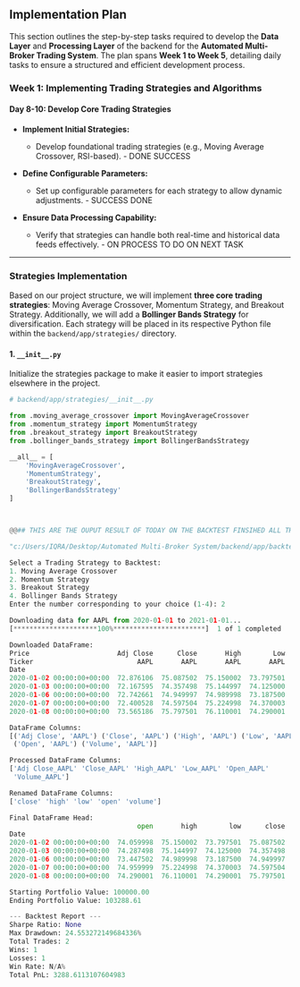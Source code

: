 ## Implementation Plan

This section outlines the step-by-step tasks required to develop the **Data Layer** and **Processing Layer** of the backend for the **Automated Multi-Broker Trading System**. The plan spans **Week 1 to Week 5**, detailing daily tasks to ensure a structured and efficient development process.

### Week 1: Implementing Trading Strategies and Algorithms

#### Day 8-10: Develop Core Trading Strategies

- **Implement Initial Strategies:**
  - Develop foundational trading strategies (e.g., Moving Average Crossover, RSI-based). -  DONE SUCCESS
  
- **Define Configurable Parameters:**
  - Set up configurable parameters for each strategy to allow dynamic adjustments. -  SUCCESS DONE
  
- **Ensure Data Processing Capability:**
  - Verify that strategies can handle both real-time and historical data feeds effectively. - ON PROCESS TO DO ON NEXT TASK

---

### Strategies Implementation

Based on our project structure, we will implement **three core trading strategies**: Moving Average Crossover, Momentum Strategy, and Breakout Strategy. Additionally, we will add a **Bollinger Bands Strategy** for diversification. Each strategy will be placed in its respective Python file within the `backend/app/strategies/` directory.

#### 1. `__init__.py`

Initialize the strategies package to make it easier to import strategies elsewhere in the project.

```python
# backend/app/strategies/__init__.py

from .moving_average_crossover import MovingAverageCrossover
from .momentum_strategy import MomentumStrategy
from .breakout_strategy import BreakoutStrategy
from .bollinger_bands_strategy import BollingerBandsStrategy

__all__ = [
    'MovingAverageCrossover',
    'MomentumStrategy',
    'BreakoutStrategy',
    'BollingerBandsStrategy'
]



@@## THIS ARE THE OUPUT RESULT OF TODAY ON THE BACKTEST FINSIHED ALL THE 4 ALGORITHM AND THEY ARE TESTING WELL ON THE HISTORICAL DATA OF YAHOO

"c:/Users/IQRA/Desktop/Automated Multi-Broker System/backend/app/backtest.py"

Select a Trading Strategy to Backtest:
1. Moving Average Crossover
2. Momentum Strategy
3. Breakout Strategy
4. Bollinger Bands Strategy
Enter the number corresponding to your choice (1-4): 2

Downloading data for AAPL from 2020-01-01 to 2021-01-01...
[*********************100%***********************]  1 of 1 completed

Downloaded DataFrame:
Price                      Adj Close      Close       High        Low       Open     Volume
Ticker                          AAPL       AAPL       AAPL       AAPL       AAPL       AAPL
Date
2020-01-02 00:00:00+00:00  72.876106  75.087502  75.150002  73.797501  74.059998  135480400
2020-01-03 00:00:00+00:00  72.167595  74.357498  75.144997  74.125000  74.287498  146322800
2020-01-06 00:00:00+00:00  72.742661  74.949997  74.989998  73.187500  73.447502  118387200
2020-01-07 00:00:00+00:00  72.400528  74.597504  75.224998  74.370003  74.959999  108872000
2020-01-08 00:00:00+00:00  73.565186  75.797501  76.110001  74.290001  74.290001  132079200

DataFrame Columns:
[('Adj Close', 'AAPL') ('Close', 'AAPL') ('High', 'AAPL') ('Low', 'AAPL')
 ('Open', 'AAPL') ('Volume', 'AAPL')]

Processed DataFrame Columns:
['Adj Close_AAPL' 'Close_AAPL' 'High_AAPL' 'Low_AAPL' 'Open_AAPL'
 'Volume_AAPL']

Renamed DataFrame Columns:
['close' 'high' 'low' 'open' 'volume']

Final DataFrame Head:
                                open       high        low      close     volume
Date
2020-01-02 00:00:00+00:00  74.059998  75.150002  73.797501  75.087502  135480400
2020-01-03 00:00:00+00:00  74.287498  75.144997  74.125000  74.357498  146322800
2020-01-06 00:00:00+00:00  73.447502  74.989998  73.187500  74.949997  118387200
2020-01-07 00:00:00+00:00  74.959999  75.224998  74.370003  74.597504  108872000
2020-01-08 00:00:00+00:00  74.290001  76.110001  74.290001  75.797501  132079200

Starting Portfolio Value: 100000.00
Ending Portfolio Value: 103288.61

--- Backtest Report ---
Sharpe Ratio: None
Max Drawdown: 24.553272149684336%
Total Trades: 2
Wins: 1
Losses: 1
Win Rate: N/A%
Total PnL: 3288.6113107604983

